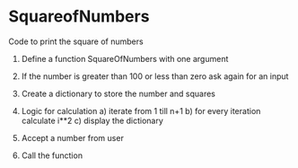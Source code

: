 # SquareofNumbers
Code to print the square of numbers

1. Define a function SquareOfNumbers with one argument
2. If the number is greater than 100 or less than zero ask again for an input
3. Create a dictionary to store the number and squares
4. Logic for calculation
	a) iterate from 1 till n+1
	b) for every iteration calculate i**2 
 	c) display the dictionary

1. Accept a number from user
2. Call the function 
